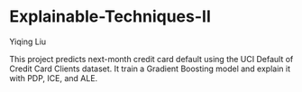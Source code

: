 # Explainable-Techniques-II
Yiqing Liu

This project predicts next-month credit card default using the UCI Default of Credit Card Clients dataset.
It train a Gradient Boosting model and explain it with PDP, ICE, and ALE.
